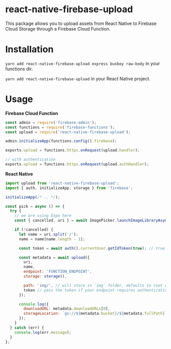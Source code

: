 # react-native-firebase-upload

This package allows you to upload assets from React Native to Firebase Cloud Storage through a Firebase Cloud Function.

# Installation

`yarn add react-native-firebase-upload express busboy raw-body` in your functions dir.

`yarn add react-native-firebase-upload` in your React Native project.

# Usage

**Firebase Cloud Function**

```javascript
const admin = require('firebase-admin');
const functions = require('firebase-functions');
const upload = require('react-native-firebase-upload');

admin.initializeApp(functions.config().firebase);

exports.upload = functions.https.onRequest(upload.handler);

// with authentication
exports.upload = functions.https.onRequest(upload.authHandler);
```

**React Native**

```javascript
import upload from 'react-native-firebase-upload';
import { auth, initializeApp, storage } from 'firebase';

initializeApp(/* .. */);

const pick = async () => {
  try {
    // we are using Expo here
    const { cancelled, uri } = await ImagePicker.launchImageLibraryAsync();

    if (!cancelled) {
      let name = uri.split('/');
      name = name[name.length - 1];

      const token = await auth().currentUser.getIdToken(true); // true = forceRefresh

      const metadata = await upload({
        uri,
        name,
        endpoint: 'FUNCTION_ENDPOINT',
        storage: storage(),

        path: 'img/', // will store in `img` folder, defaults to root directory `/`
        token // pass the token if your endpoint requires authentication
      });

      console.log({
        downloadURL: metadata.downloadURLs[0],
        storageLocation: `gs://${metadata.bucket}/${metadata.fullPath}`
      });
    }
  } catch (err) {
    console.log(err.message);
  }
};
```
